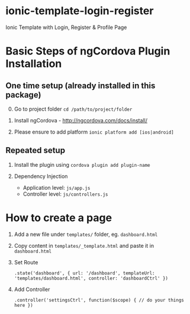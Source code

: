 # ionic-template-login-register
Ionic Template with Login, Register &amp; Profile Page

# Basic Steps of ngCordova Plugin Installation
	
## One time setup (already installed in this package)

0. Go to project folder `cd /path/to/project/folder`

1. Install ngCordova - http://ngcordova.com/docs/install/

2. Please ensure to add platform `ionic platform add [ios|android]`

## Repeated setup

1. Install the plugin using `cordova plugin add plugin-name`

2. Dependency Injection
	- Application level: `js/app.js`
	- Controller level: `js/controllers.js`

# How to create a page

1. Add a new file under `templates/` folder, eg. `dashboard.html`

2. Copy content in `templates/_template.html` and paste it in `dashboard.html`

3. Set Route

	``.state('dashboard', {
	    url: '/dashboard',
	    templateUrl: 'templates/dashboard.html',
	    controller: 'dashboardCtrl'
  	})``

4. Add Controller

	``.controller('settingsCtrl', function($scope) {
		// do your things here
	})``
